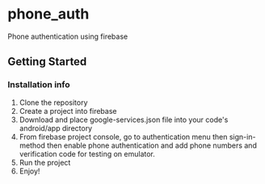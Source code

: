 # phone_auth

Phone authentication using firebase

## Getting Started

### Installation info
1. Clone the repository
2. Create a project into firebase
3. Download and place google-services.json file into your code's android/app directory
4. From firebase project console, go to authentication menu then sign-in-method then enable phone authentication and add phone numbers and verification code for testing on emulator.
6. Run the project
5. Enjoy!
